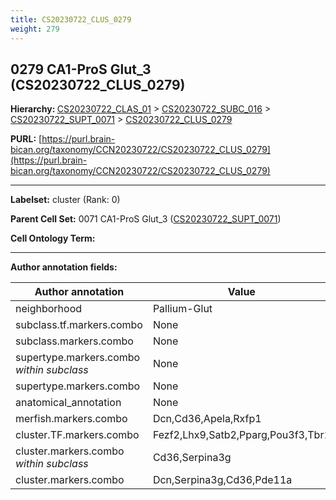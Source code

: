 ```yaml
---
title: CS20230722_CLUS_0279
weight: 279
---
```

## 0279 CA1-ProS Glut_3 (CS20230722_CLUS_0279)
<b>Hierarchy: </b>
[CS20230722_CLAS_01](../CS20230722_CLAS_01) >
[CS20230722_SUBC_016](../CS20230722_SUBC_016) >
[CS20230722_SUPT_0071](../CS20230722_SUPT_0071) >
[CS20230722_CLUS_0279](../CS20230722_CLUS_0279)

**PURL:** [https://purl.brain-bican.org/taxonomy/CCN20230722/CS20230722_CLUS_0279](https://purl.brain-bican.org/taxonomy/CCN20230722/CS20230722_CLUS_0279)

---


**Labelset:** cluster (Rank: 0)

**Parent Cell Set:** 0071 CA1-ProS Glut_3 ([CS20230722_SUPT_0071](../CS20230722_SUPT_0071))



**Cell Ontology Term:** 

[MARKER GENES.]: #


---

[TRANSFERRED ANNOTATIONS.]: #


[AUTHOR ANNOTATION FIELDS.]: #


**Author annotation fields:**

| Author annotation | Value |
|-------------------|-------|
|neighborhood|Pallium-Glut|
|subclass.tf.markers.combo|None|
|subclass.markers.combo|None|
|supertype.markers.combo _within subclass_|None|
|supertype.markers.combo|None|
|anatomical_annotation|None|
|merfish.markers.combo|Dcn,Cd36,Apela,Rxfp1|
|cluster.TF.markers.combo|Fezf2,Lhx9,Satb2,Pparg,Pou3f3,Tbr1|
|cluster.markers.combo _within subclass_|Cd36,Serpina3g|
|cluster.markers.combo|Dcn,Serpina3g,Cd36,Pde11a|
